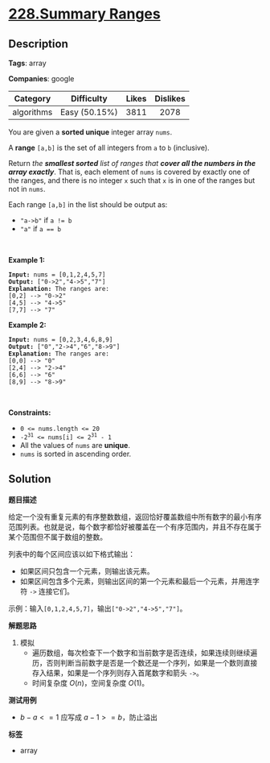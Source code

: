 # [228.Summary Ranges](https://leetcode.com/problems/summary-ranges/description/)

## Description

**Tags**: array

**Companies**: google

|  Category  |  Difficulty   | Likes | Dislikes |
| :--------: | :-----------: | :---: | :------: |
| algorithms | Easy (50.15%) | 3811  |   2078   |

<p>You are given a <strong>sorted unique</strong> integer array <code>nums</code>.</p>
<p>A <strong>range</strong> <code>[a,b]</code> is the set of all integers from <code>a</code> to <code>b</code> (inclusive).</p>
<p>Return <em>the <strong>smallest sorted</strong> list of ranges that <strong>cover all the numbers in the array exactly</strong></em>. That is, each element of <code>nums</code> is covered by exactly one of the ranges, and there is no integer <code>x</code> such that <code>x</code> is in one of the ranges but not in <code>nums</code>.</p>
<p>Each range <code>[a,b]</code> in the list should be output as:</p>
<ul>
  <li><code>&quot;a-&gt;b&quot;</code> if <code>a != b</code></li>
  <li><code>&quot;a&quot;</code> if <code>a == b</code></li>
</ul>
<p>&nbsp;</p>
<p><strong class="example">Example 1:</strong></p>
<pre><code><strong>Input:</strong> nums = [0,1,2,4,5,7]
<strong>Output:</strong> [&quot;0-&gt;2&quot;,&quot;4-&gt;5&quot;,&quot;7&quot;]
<strong>Explanation:</strong> The ranges are:
[0,2] --&gt; &quot;0-&gt;2&quot;
[4,5] --&gt; &quot;4-&gt;5&quot;
[7,7] --&gt; &quot;7&quot;</code></pre>
<p><strong class="example">Example 2:</strong></p>
<pre><code><strong>Input:</strong> nums = [0,2,3,4,6,8,9]
<strong>Output:</strong> [&quot;0&quot;,&quot;2-&gt;4&quot;,&quot;6&quot;,&quot;8-&gt;9&quot;]
<strong>Explanation:</strong> The ranges are:
[0,0] --&gt; &quot;0&quot;
[2,4] --&gt; &quot;2-&gt;4&quot;
[6,6] --&gt; &quot;6&quot;
[8,9] --&gt; &quot;8-&gt;9&quot;</code></pre>
<p>&nbsp;</p>
<p><strong>Constraints:</strong></p>
<ul>
  <li><code>0 &lt;= nums.length &lt;= 20</code></li>
  <li><code>-2<sup>31</sup> &lt;= nums[i] &lt;= 2<sup>31</sup> - 1</code></li>
  <li>All the values of <code>nums</code> are <strong>unique</strong>.</li>
  <li><code>nums</code> is sorted in ascending order.</li>
</ul>

## Solution

**题目描述**

给定一个没有重复元素的有序整数数组，返回恰好覆盖数组中所有数字的最小有序范围列表。也就是说，每个数字都恰好被覆盖在一个有序范围内，并且不存在属于某个范围但不属于数组的整数。

列表中的每个区间应该以如下格式输出：

- 如果区间只包含一个元素，则输出该元素。
- 如果区间包含多个元素，则输出区间的第一个元素和最后一个元素，并用连字符 `->` 连接它们。

示例：输入`[0,1,2,4,5,7]`，输出`["0->2","4->5","7"]`。

**解题思路**

1. 模拟
   - 遍历数组，每次检查下一个数字和当前数字是否连续，如果连续则继续遍历，否则判断当前数字是否是一个数还是一个序列，如果是一个数则直接存入结果，如果是一个序列则存入首尾数字和箭头 `->`。
   - 时间复杂度 $O(n)$，空间复杂度 $O(1)$。

**测试用例**

- $b - a <= 1$ 应写成 $a - 1 >= b$，防止溢出

**标签**

- array
